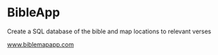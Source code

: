 # BibleApp
Create a SQL database of the bible and map locations to relevant verses

www.biblemapapp.com
